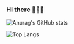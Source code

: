 ### Hi there 👋👋👋

![Anurag's GitHub stats](https://github-readme-stats.vercel.app/api?username=SinnoLn&show_icons=true&theme=dracula)

![Top Langs](https://github-readme-stats.vercel.app/api/top-langs/?username=SinnoLn&layout=compact&theme=dracula)

<!--
**SinnoLn/SinnoLn** is a ✨ _special_ ✨ repository because its `README.md` (this file) appears on your GitHub profile.

Here are some ideas to get you started:

- 🔭 I’m currently working on ...
- 🌱 I’m currently learning ...
- 👯 I’m looking to collaborate on ...
- 🤔 I’m looking for help with ...
- 💬 Ask me about ...
- 📫 How to reach me: ...
- 😄 Pronouns: ...
- ⚡ Fun fact: ...
-->
